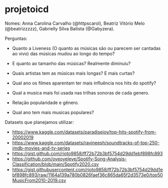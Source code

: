 # projetoicd

Nomes: Anna Carolina Carvalho (@httpscarol), Beatriz Vitório Melo (@beatrizzzzz), Gabrielly Silva Batista (@Gabyzera).

Perguntas:

- Quanto a Liveness (O quanto as músicas são ou parecem ser cantadas ao vivo) das músicas mudou ao longo do tempo?

- E quanto ao tamanho das músicas? Realmente diminuiu?

- Quais artistas tem as músicas mais longas? E mais curtas?

- Qual ano os filmes aparentam ter mais influência nos hits do spotify?

- Qual a musica mais foi usada nas trilhas sonoras de cada genero.

- Relação popularidade e gênero.

- Qual ano tem mais musicas populares?

Datasets que planejamos utilizar:

- https://www.kaggle.com/datasets/paradisejoy/top-hits-spotify-from-20002019
- https://www.kaggle.com/datasets/ravineesh/soundtracks-of-top-250-imdb-movies-and-tv-series
- https://gist.github.com/rioto9858/ff72b72b3bf5754d29dd1ebf898fc893
- https://github.com/oyeoyeleye/Spotify-Song-Analysis-Classification/blob/main/Spotify2020.csv
- https://gist.githubusercontent.com/rioto9858/ff72b72b3bf5754d29dd1ebf898fc893/raw/1164a139a780b0826faef36c865da65f2d3573e0/top50MusicFrom2010-2019.csv
